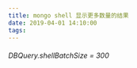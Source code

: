 ```yaml
---
title: mongo shell 显示更多数量的结果
date: 2019-04-01 14:10:00
tags:
---
```


###### DBQuery.shellBatchSize = 300